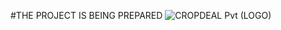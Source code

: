 #THE PROJECT IS BEING PREPARED 
![CROPDEAL Pvt (LOGO)](https://user-images.githubusercontent.com/98642641/168575727-8ff04304-82c3-4438-8a71-09fbd79fa941.PNG)
